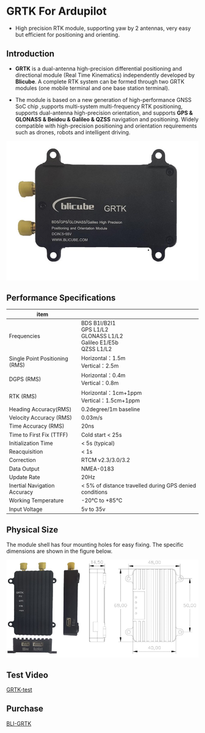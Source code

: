 # GRTK For Ardupilot
* High precision RTK module, supporting yaw by 2 antennas, very easy but efficient for positioning and orienting.

## Introduction
* **GRTK** is a dual-antenna high-precision differential positioning and directional module (Real Time Kinematics) independently developed by **Blicube**. A complete RTK system can be formed through two GRTK modules (one mobile terminal and one base station terminal).

* The module is based on a new generation of high-performance GNSS SoC chip ,supports multi-system multi-frequency RTK positioning, supports dual-antenna high-precision orientation, and supports **GPS & GLONASS & Beidou & Galileo & QZSS** navigation and positioning. Widely compatible with high-precision positioning and orientation requirements such as drones, robots and intelligent driving.

<div  align="center">

![](/images/Figure1.1.jpg)

</div>

## Performance Specifications
|  item  |    |
|  --  |  -- |
|  Frequencies |  BDS B1I/B2I1<br>GPS L1/L2<br>GLONASS L1/L2<br>Galileo E1/E5b<br>QZSS L1/L2|
|  Single Point Positioning (RMS)  |  Horizontal：1.5m<br>Vertical：2.5m|
|  DGPS (RMS)  |  Horizontal：0.4m<br>Vertical：0.8m
|  RTK (RMS)  |  Horizontal：1cm+1ppm<br>Vertical：1.5cm+1ppm
|  Heading Accuracy(RMS)  |  0.2degree/1m baseline
|  Velocity Accuracy (RMS)  |  0.03m/s
|  Time Accuracy (RMS)  |  20ns
|  Time to First Fix (TTFF)  |  Cold start < 25s
|  Initialization Time  |  < 5s (typical)
|  Reacquisition  |  < 1s
|  Correction  |  RTCM v2.3/3.0/3.2
|  Data Output  |  NMEA-0183
|  Update Rate  |  20Hz
|  Inertial Navigation Accuracy  |  < 5% of distance travelled during GPS denied conditions
|  Working Temperature  |  -20℃ to +85℃
|  Input Voltage  |  5v to 35v  |


## Physical Size

The module shell has four mounting holes for easy fixing. The specific dimensions are shown in the figure below.

<div  align="center">

![](/images/Figure1.2.jpg)

</div>

## Test Video
<a href="https://www.youtube.com/watch?v=vlFBtBZZLb4" target="_blank">GRTK-test</a>

## Purchase
<a href="https://www.aliexpress.com/item/1005003061019875.html?spm=a2g0o.productlist.0.0.568a6bebN3vLw1&algo_pvid=beced402-1231-45bf-9fb0-6ccbea578a5d&algo_exp_id=beced402-1231-45bf-9fb0-6ccbea578a5d-4&pdp_ext_f=%7B%22sku_id%22%3A%2212000023685586346%22%7D" target="_blank">BLI-GRTK</a>

